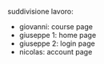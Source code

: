 suddivisione lavoro:
- giovanni: course page
- giuseppe 1: home page
- giuseppe 2: login page
- nicolas: account page
